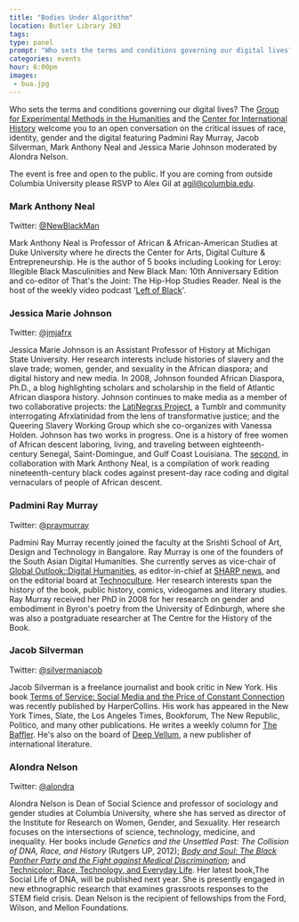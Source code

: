 ```yaml
---
title: "Bodies Under Algorithm"
location: Butler Library 203
tags: 
type: panel
prompt: "Who sets the terms and conditions governing our digital lives?"
categories: events
hour: 6:00pm
images:
 - bua.jpg
---
```


Who sets the terms and conditions governing our digital lives? The [Group for
Experimental Methods in the Humanities](http://xpmethod.plaintext.in/) and the
[Center for International History](http://cih.columbia.edu/) welcome you to an
open conversation on the critical issues of race, identity, gender and the
digital featuring Padmini Ray Murray, Jacob Silverman, Mark Anthony Neal and
Jessica Marie Johnson moderated by Alondra Nelson.

The event is free and open to the public. If you are coming from outside
Columbia University please RSVP to Alex Gil at
[agil@columbia.edu](mailto:agil@columbia.edu).

### Mark Anthony Neal

Twitter: [@NewBlackMan](https://twitter.com/newblackman)

Mark Anthony Neal is Professor of African & African-American Studies at Duke
University where he directs the Center for Arts, Digital Culture &
Entrepreneurship.  He is the author of 5 books including Looking for Leroy:
Illegible Black Masculinities and New Black Man: 10th Anniversary Edition and
co-editor of That's the Joint: The Hip-Hop Studies Reader.  Neal is the host
of the weekly video podcast '[Left of
Black](http://leftofblack.tumblr.com/?soc_src=mail&soc_trk=ma)'.

### Jessica Marie Johnson

Twitter: [@jmjafrx](https://twitter.com/jmjafrx)

Jessica Marie Johnson is an Assistant Professor of History at Michigan State
University. Her research interests include histories of slavery and the slave
trade; women, gender, and sexuality in the African diaspora; and digital
history and new media. In 2008, Johnson founded African Diaspora, Ph.D., a
blog highlighting scholars and scholarship in the field of Atlantic African
diaspora history. Johnson continues to make media as a member of two
collaborative projects: the [LatiNegrxs
Project](http://lati-negros.tumblr.com/), a Tumblr and community interrogating
Afrxlatinidad from the lens of transformative justice; and the Queering
Slavery Working Group which she co-organizes with Vanessa Holden. Johnson has
two works in progress. One is a history of free women of African descent
laboring, living, and traveling between eighteenth-century Senegal,
Saint-Domingue, and Gulf Coast Louisiana. The
[second](https://web.archive.org/web/20160506041405/http://diasporahypertext.com/2015/02/13/cfp-black-code-studies/),
in collaboration with Mark Anthony Neal, is a compilation of work reading
nineteenth-century black codes against present-day race coding and digital
vernaculars of people of African descent.

### Padmini Ray Murray

Twitter: [@praymurray](https://twitter.com/praymurray)

Padmini Ray Murray recently joined the faculty at the Srishti School of Art,
Design and Technology in Bangalore. Ray Murray is one of the founders of the
South Asian Digital Humanities. She currently serves as vice-chair of [Global
Outlook::Digital Humanities](http://www.globaloutlookdh.org/), as
editor-in-chief at [SHARP
news](http://www.sharpweb.org/our-quarterly-newsletter/), and on the editorial
board at [Technoculture](http://tcjournal.org). Her research interests span
the history of the book, public history, comics, videogames and literary
studies. Ray Murray received her PhD in 2008 for her research on gender and
embodiment in Byron's poetry from the University of Edinburgh, where she was
also a postgraduate researcher at The Centre for the History of the Book.


### Jacob Silverman

Twitter: [@silvermanjacob](https://twitter.com/silvermanjacob)

Jacob Silverman is a freelance journalist and book critic in New York. His
book [Terms of Service: Social Media and the Price of Constant
Connection](http://www.harpercollins.com/9780062282460/terms-of-service#_=_)
was recently published by HarperCollins. His work has appeared in the New York
Times, Slate, the Los Angeles Times, Bookforum, The New Republic, Politico,
and many other publications. He writes a weekly column for [The
Baffler](http://thebaffler.com/). He's also on the board of [Deep
Vellum](http://deepvellum.org/), a new publisher of international literature.

### Alondra Nelson

Twitter: [@alondra](https://twitter.com/alondra)

Alondra Nelson is Dean of Social Science and professor of sociology and gender
studies at Columbia University, where she has served as director of the
Institute for Research on Women, Gender, and Sexuality. Her research focuses
on the intersections of science, technology, medicine, and inequality. Her
books include *Genetics and the Unsettled Past: The Collision of DNA, Race,
and History* (Rutgers UP, 2012); [*Body and Soul: The Black Panther Party and
the Fight against Medical
Discrimination*](http://www.amazon.com/Body-Soul-Panther-against-Discrimination/dp/0816676496);
and [Technicolor: Race, Technology, and Everyday
Life](http://www.amazon.com/Technicolor-Race-Technology-Everyday-Life/dp/0814736041).
Her latest book,The Social Life of DNA, will be published next year. She is
presently engaged in new ethnographic research that examines grassroots
responses to the STEM field crisis. Dean Nelson is the recipient of
fellowships from the Ford, Wilson, and Mellon Foundations.

